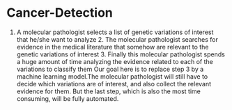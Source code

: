 # Cancer-Detection
1. A molecular pathologist selects a list of genetic variations of interest that he/she want to analyze 2. The molecular pathologist searches for evidence in the medical literature that somehow are relevant to the genetic variations of interest 3. Finally this molecular pathologist spends a huge amount of time analyzing the evidence related to each of the variations to classify them Our goal here is to replace step 3 by a machine learning model.The molecular pathologist will still have to decide which variations are of interest, and also collect the relevant evidence for them. But the last step, which is also the most time consuming, will be fully automated.
